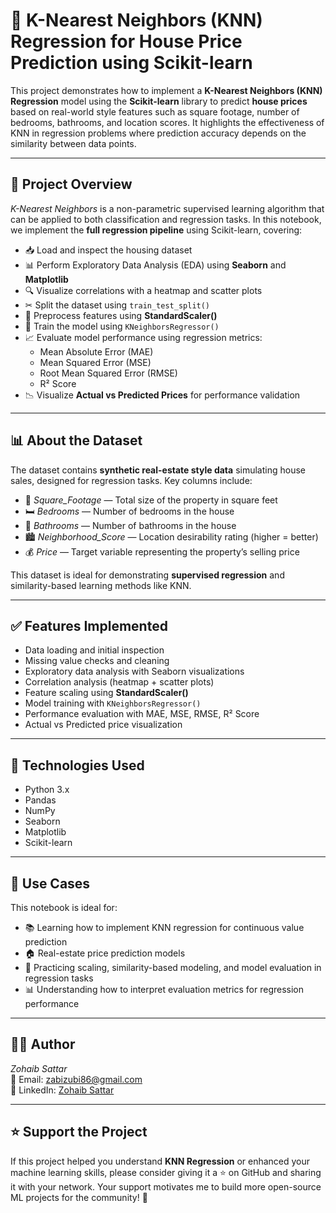 # 🏡 K-Nearest Neighbors (KNN) Regression for House Price Prediction using Scikit-learn

This project demonstrates how to implement a **K-Nearest Neighbors (KNN) Regression** model using the **Scikit-learn** library to predict **house prices** based on real-world style features such as square footage, number of bedrooms, bathrooms, and location scores. It highlights the effectiveness of KNN in regression problems where prediction accuracy depends on the similarity between data points.

---

## 📘 Project Overview

*K-Nearest Neighbors* is a non-parametric supervised learning algorithm that can be applied to both classification and regression tasks. In this notebook, we implement the **full regression pipeline** using Scikit-learn, covering:

- 📥 Load and inspect the housing dataset  
- 📊 Perform Exploratory Data Analysis (EDA) using **Seaborn** and **Matplotlib**  
- 🔍 Visualize correlations with a heatmap and scatter plots  
- ✂ Split the dataset using `train_test_split()`  
- 🔧 Preprocess features using **StandardScaler()**  
- 🧠 Train the model using `KNeighborsRegressor()`  
- 📈 Evaluate model performance using regression metrics:
  - Mean Absolute Error (MAE)
  - Mean Squared Error (MSE)
  - Root Mean Squared Error (RMSE)
  - R² Score  
- 📉 Visualize **Actual vs Predicted Prices** for performance validation  

---

## 📊 About the Dataset

The dataset contains **synthetic real-estate style data** simulating house sales, designed for regression tasks. Key columns include:

- 📏 *Square_Footage* — Total size of the property in square feet  
- 🛏 *Bedrooms* — Number of bedrooms in the house  
- 🛁 *Bathrooms* — Number of bathrooms in the house  
- 🏙 *Neighborhood_Score* — Location desirability rating (higher = better)  
- 💰 *Price* — Target variable representing the property’s selling price  

This dataset is ideal for demonstrating **supervised regression** and similarity-based learning methods like KNN.

---

## ✅ Features Implemented

- Data loading and initial inspection  
- Missing value checks and cleaning  
- Exploratory data analysis with Seaborn visualizations  
- Correlation analysis (heatmap + scatter plots)  
- Feature scaling using **StandardScaler()**  
- Model training with `KNeighborsRegressor()`  
- Performance evaluation with MAE, MSE, RMSE, R² Score  
- Actual vs Predicted price visualization  

---

## 🧪 Technologies Used

- Python 3.x  
- Pandas  
- NumPy  
- Seaborn  
- Matplotlib  
- Scikit-learn  

---

## 📂 Use Cases

This notebook is ideal for:

- 📚 Learning how to implement KNN regression for continuous value prediction  
- 🏠 Real-estate price prediction models  
- 🧠 Practicing scaling, similarity-based modeling, and model evaluation in regression tasks  
- 📊 Understanding how to interpret evaluation metrics for regression performance  

---

## 👨‍💻 Author

*Zohaib Sattar*  
📧 Email: [zabizubi86@gmail.com](mailto:zabizubi86@gmail.com)  
🔗 LinkedIn: [Zohaib Sattar](https://www.linkedin.com/in/zohaib-sattar)

---

## ⭐ Support the Project

If this project helped you understand **KNN Regression** or enhanced your machine learning skills, please consider giving it a ⭐ on GitHub and sharing it with your network. Your support motivates me to build more open-source ML projects for the community! 🚀
